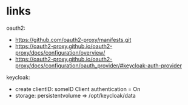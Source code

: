 # links

oauth2:
- https://github.com/oauth2-proxy/manifests.git
- https://oauth2-proxy.github.io/oauth2-proxy/docs/configuration/overview/ 
- https://oauth2-proxy.github.io/oauth2-proxy/docs/configuration/oauth_provider/#keycloak-auth-provider

keycloak:
- create clientID: someID
  Client authentication = On
- storage: persistentvolume => /opt/keycloak/data
